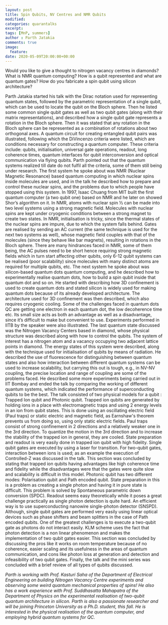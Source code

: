 ```yaml
---
layout: post
title: Spin Qubits, NV Centres and NMR Qubits
modified:
categories: quarantalks
excerpt:
tags: [MnP, summers]
author : Parth Jatakia
comments: true
image:
  feature:
date: 2020-05-09T20:00:00+00:00
---
```

Would you like to give a thought to nitrogen vacancy centres in diamonds? What is NMR quantum computing? How is a qubit represented and what are quantum gates? How do you fabricate a spin qubit using silicon architecture?

<!-- TYPE ARTICLE BELOW -->
<!-- Use ### for header_1 -->
<!-- Use <b></b> for header_2 -->
<!-- No suffix required for normal text -->
<!-- Use <i></i> for ending notes -->

Parth Jatakia started his talk with the Dirac notation used for representing quantum states, followed by the parametric representation of a single qubit, which can be used to locate the qubit on the Bloch sphere. Then he listed some common single qubit gates as well as two qubit gates (along with their matrix representations), and described how a single qubit gate represents a rotation in the Bloch sphere. Then it was stated that any rotation in the Bloch sphere can be represented as a combination of rotations about two orthogonal axes. A quantum circuit for creating entangled qubit pairs was illustrated, following which the DiVincenzo criteria were listed, which are conditions necessary for constructing a quantum computer. These criteria include: qubits, initialisation, universal gate operations, readout, long coherence times, quantum interfaces for qubit interconversion and optical communication via flying qubits. Parth pointed out that the quantum systems realized till date do not fulfil all the criteria, some of them still being under research.
The first system he spoke about was NMR (Nuclear Magnetic Resonance) based quantum computing in which nuclear spins inside molecules are used, and in the talk he described how to prepare and control these nuclear spins, and the problems due to which people have stopped using this system.
In 1997, Isaac Chuang from MIT built the first quantum computer (a two qubit one) based on NMR and he later on showed Shor’s algorithm on it. In NMR, atoms with nuclear spin ½ can be made into two level systems using a strong magnetic field. Molecules with nuclear spins are kept under cryogenic conditions between a strong magnet to create two states. In NMR, initialisation is tricky, since the thermal states of the nuclear spins are impure, due to which the system falls behind. Gates are realised by sending an AC current (the same technique is used for the next two systems as well), whose magnetic field couples with that of the molecules (since they behave like bar magnets), resulting in rotations in the Bloch sphere. There are many hindrances faced in NMR, some of them being, the AC pulses need to be short hence requiring strong magnetic fields which in turn start affecting other qubits, only 6-12 qubit systems can be realised (poor scalability) since molecules with many distinct atoms are required for multiple qubits, etc.
The next system he spoke about was silicon-based quantum dots quantum computing, and he described how to experimentally realise quantum dots, how to build a spin qubit inside that quantum dot and so on. He started with describing how 3D confinement is used to create quantum dots and stated silicon is widely used for making quantum dots because of its already developed architecture. The architecture used for 3D confinement was then described, which also requires cryogenic cooling. Some of the challenges faced in quantum dots QC are getting one electron in each quantum dot, the low decoherence time etc. Its small size acts as both an advantage as well as a disadvantage, since it’s difficult to make but convenient to use. Experiments performed in IITB by the speaker were also illustrated.
The last quantum state discussed was the Nitrogen Vacancy Centers based in diamond, whose physical structure was described along with how to control the qubits. The system of interest has a nitrogen atom and a vacancy occupying two adjacent lattice points in diamond. The energy states of this system were described, along with the technique used for initialisation of qubits by means of radiation. He described the use of fluorescence for distinguishing between quantum states and also how interaction between different quantum systems can be used to increase scalability, but carrying this out is tough, e.g., in NV-NV coupling, the precise location and range of coupling are some of the problems faced.
He described some more experiments being carried out in IIT Bombay and ended the talk by comparing the working of different quantum systems, which indicated the performance of superconducting qubits to be the best.
The talk consisted of two  physical models for a qubit : Trapped Ion qubit and Photonic qubit.
Trapped ion qubits are generated by holding ions in a place with electromagnetic traps and using 2 energy levels in an ion from qubit states.
This is done using an oscillating electric field (Paul traps) or static electric and magnetic field, as Earnshaw's theorem prevents us from doing so, using only static electric fields.
Paul traps consist of strong confinement in 2 directions and a relatively weaker one in the 3rd direction. To quantize the motion in the 3rd direction and to increase the stability of the trapped ion in general, they are cooled. State preparation and readout is very easily done in trapped ion qubit with high fidelity.
Single qubit gates are executed by using a laser for transition. For two-qubit gates, interaction between ions is used; as an example the execution of Controlled-Z was discussed in the talk.
This section was concluded by stating that trapped ion qubits having advantages like high coherence time and fidelity while the disadvantages were that the gates were quite slow and scalability is difficult in this model.
 Photonic qubit has two different modes: Polarisation qubit and Path encoded qubit. State preparation in this is a problem as creating a single photon and having it in pure state is difficult. This problem is solved by Spontaneous parametric down conversion (SPDC). Readout seems easy theoretically while it poses a great challenge practically as single photon detection is quite hard. An efficient way is to use superconducting nanowire single-photon detector
(SNSPD). Although, single qubit gates are performed very easily using linear optical devices such as phase shifters and beam splitters in the case of Path encoded qubits. One of the greatest challenges is to execute a two-qubit gate as photons do not interact easily. KLM scheme uses the fact that photon detection is a non linear phenomenon and makes the implementation of two qubit gates easier.
This section was concluded by discussing the pros like it works on room temperature because of no coherence, easier scaling and its usefulness in the areas of quantum communication, and cons like photon loss at generation and detection and infeasibility of two qubit gates.
Finally, the talk and the mini series was concluded with a brief review of all types of qubits discussed.

<i>Parth is working with Prof. Kasturi Saha of the Department of Electrical Engineering on building Nitrogen Vacancy Centre experiments and observing some weird quantum mechanical properties of spins! He also has a work experience with Prof. Suddhasatta Mahapatra of the Department of Physics on the experimental realisation of two-qubit quantum architecture in silicon. Parth is also a passionate researcher and will be joining Princeton University as a Ph.D. student, this fall. He is interested in the physical realisation of the quantum computer, and employing hybrid quantum systems for QC.</i>
